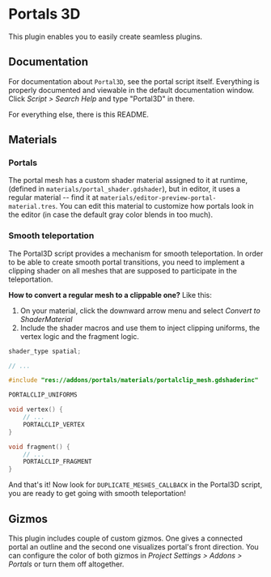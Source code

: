 # Portals 3D

This plugin enables you to easily create seamless plugins.

## Documentation

For documentation about `Portal3D`, see the portal script itself.
Everything is properly documented and viewable in the default
documentation window. Click _Script > Search Help_ and type
"Portal3D" in there.

For everything else, there is this README.

## Materials

### Portals

The portal mesh has a custom shader material assigned to it at runtime,
(defined in `materials/portal_shader.gdshader`), but in editor, it uses
a regular material -- find it at `materials/editor-preview-portal-material.tres`.
You can edit this material to customize how portals look in the editor
(in case the default gray color blends in too much).

### Smooth teleportation

The Portal3D script provides a mechanism for smooth teleportation. In order to be
able to create smooth portal transitions, you need to implement a clipping shader
on all meshes that are supposed to participate in the teleportation.

**How to convert a regular mesh to a clippable one?** Like this:

1. On your material, click the downward arrow menu and select _Convert to ShaderMaterial_
2. Include the shader macros and use them to inject clipping uniforms, the vertex logic
and the fragment logic.

```c
shader_type spatial;

// ...

#include "res://addons/portals/materials/portalclip_mesh.gdshaderinc"

PORTALCLIP_UNIFORMS 

void vertex() {
    // ...
    PORTALCLIP_VERTEX
}

void fragment() {
    // ...
    PORTALCLIP_FRAGMENT
}
```

And that's it! Now look for `DUPLICATE_MESHES_CALLBACK` in the Portal3D script, you
are ready to get going with smooth teleportation!

## Gizmos

This plugin includes couple of custom gizmos. One gives a
connected portal an outline and the second one visualizes portal's
front direction. You can configure the color of both gizmos in
_Project Settings > Addons > Portals_ or turn them off altogether.
